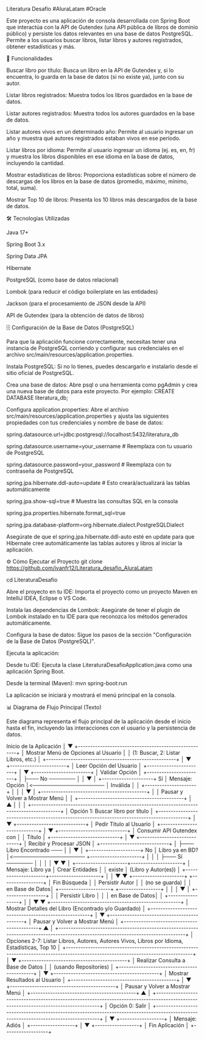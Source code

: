 Literatura Desafío
#AluraLatam #Oracle

Este proyecto es una aplicación de consola desarrollada con Spring Boot que interactúa con la API de Gutendex (una API pública de libros de dominio público) y persiste los datos relevantes en una base de datos PostgreSQL. Permite a los usuarios buscar libros, listar libros y autores registrados, obtener estadísticas y más.

🚀 Funcionalidades

Buscar libro por título: Busca un libro en la API de Gutendex y, si lo encuentra, lo guarda en la base de datos (si no existe ya), junto con su autor.

Listar libros registrados: Muestra todos los libros guardados en la base de datos.

Listar autores registrados: Muestra todos los autores guardados en la base de datos.

Listar autores vivos en un determinado año: Permite al usuario ingresar un año y muestra qué autores registrados estaban vivos en ese período.

Listar libros por idioma: Permite al usuario ingresar un idioma (ej. es, en, fr) y muestra los libros disponibles en ese idioma en la base de datos, incluyendo la cantidad.

Mostrar estadísticas de libros: Proporciona estadísticas sobre el número de descargas de los libros en la base de datos (promedio, máximo, mínimo, total, suma).

Mostrar Top 10 de libros: Presenta los 10 libros más descargados de la base de datos.

🛠️ Tecnologías Utilizadas

Java 17+

Spring Boot 3.x

Spring Data JPA

Hibernate

PostgreSQL (como base de datos relacional)

Lombok (para reducir el código boilerplate en las entidades)

Jackson (para el procesamiento de JSON desde la API)

API de Gutendex (para la obtención de datos de libros)

🗄️ Configuración de la Base de Datos (PostgreSQL)

Para que la aplicación funcione correctamente, necesitas tener una instancia de PostgreSQL corriendo y configurar sus credenciales en el archivo src/main/resources/application.properties.


Instala PostgreSQL: Si no lo tienes, puedes descargarlo e instalarlo desde el sitio oficial de PostgreSQL.


Crea una base de datos: Abre psql o una herramienta como pgAdmin y crea una nueva base de datos para este proyecto. Por ejemplo:
CREATE DATABASE literatura_db;

Configura application.properties: 
Abre el archivo src/main/resources/application.properties y ajusta las siguientes propiedades con tus credenciales y nombre de base de datos:

spring.datasource.url=jdbc:postgresql://localhost:5432/literatura_db

spring.datasource.username=your_username # Reemplaza con tu usuario de PostgreSQL

spring.datasource.password=your_password # Reemplaza con tu contraseña de PostgreSQL

spring.jpa.hibernate.ddl-auto=update # Esto creará/actualizará las tablas automáticamente

spring.jpa.show-sql=true # Muestra las consultas SQL en la consola

spring.jpa.properties.hibernate.format_sql=true

spring.jpa.database-platform=org.hibernate.dialect.PostgreSQLDialect

Asegúrate de que el spring.jpa.hibernate.ddl-auto esté en update para que Hibernate cree automáticamente las tablas autores y libros al iniciar la aplicación.

⚙️ Cómo Ejecutar el Proyecto
git clone https://github.com/ivanfr12/Literatura_desafio_AluraLatam

cd LiteraturaDesafio


Abre el proyecto en tu IDE: Importa el proyecto como un proyecto Maven en IntelliJ IDEA, Eclipse o VS Code.

Instala las dependencias de Lombok: Asegúrate de tener el plugin de Lombok instalado en tu IDE para que reconozca los métodos generados automáticamente.

Configura la base de datos: Sigue los pasos de la sección "Configuración de la Base de Datos (PostgreSQL)".

Ejecuta la aplicación:

Desde tu IDE: Ejecuta la clase LiteraturaDesafioApplication.java como una aplicación Spring Boot.

Desde la terminal (Maven):
mvn spring-boot:run

La aplicación se iniciará y mostrará el menú principal en la consola.

📊 Diagrama de Flujo Principal (Texto)

Este diagrama representa el flujo principal de la aplicación desde el inicio hasta el fin, incluyendo las interacciones con el usuario y la persistencia de datos.


Inicio de la Aplicación
        │
        ▼
 +-----------------------------------------------------+
 │ Mostrar Menú de Opciones al Usuario                 │
 │ (1: Buscar, 2: Listar Libros, etc.)                  │
 +-----------------------------------------------------+
        │
        ▼
 +-----------------------+
 │ Leer Opción del Usuario │
 +-----------------------+
        │
        ▼
 +-----------------------+
 │ Validar Opción        │
 +-----------------------+
        │
        ├─── No ───────
        │             │
        ▼             │
 +---------------------+   Sí
 │ Mensaje: Opción     │<───────────────────
 │ Inválida            │                      │
 +---------------------+                      │
        │                                    │
        ▼                                    │
 +-------------------------------------------+       │
 │ Pausar y Volver a Mostrar Menú            │       │
 +-------------------------------------------+       │
        ▲                                    │
        │                                    │
 +------------------------------------------------------------------------------------------+
 │ Opción 1: Buscar libro por título                                                         │
 +------------------------------------------------------------------------------------------+
        │
        ▼
 +----------------------------+
 │ Pedir Título al Usuario    │
 +----------------------------+
        │
        ▼
 +----------------------------+
 │ Consumir API Gutendex con  │
 │ Título                     │
 +----------------------------+
        │
        ▼
 +----------------------------+
 │ Recibir y Procesar JSON    │
 +----------------------------+
        │
        ├─── Libro Encontrado ───
        │                      │
        ▼                      │
 +---------------------+   No
 │ Libro ya en BD?     │<───────────────────
 +---------------------+                      │
        │                                    │
        ├─── Sí ───────                        │
        │             │                      │
        ▼             ▼                      │
 +---------------------+---------------------+
 │ Mensaje: Libro ya   │ Crear Entidades      │
 │ existe              │ (Libro y Autor(es))  │
 +---------------------+---------------------+
        │                     │
        ▼                     ▼
 +---------------------+   +-----------------+
 │ Fin Búsqueda        │   │ Persistir Autor │
 │ (no se guarda)      │   │ en Base de Datos│
 +---------------------+   +-----------------+
        │                     │
        │                     ▼
        │                   +-----------------+
        │                   │ Persistir Libro │
        │                   │ en Base de Datos│
        │                   +-----------------+
        │                           │
        ▼                           ▼
 +-----------------------------------------------------+
 │ Mostrar Detalles del Libro (Encontrado y/o Guardado) │
 +-----------------------------------------------------+
        │
        ▼
 +-------------------------------------------+
 │ Pausar y Volver a Mostrar Menú            │
 +-------------------------------------------+
        ▲
        │
 +----------------------------------------------------------------------------------------------------------------------------------+
 │ Opciones 2-7: Listar Libros, Autores, Autores Vivos, Libros por Idioma, Estadísticas, Top 10                              │
 +----------------------------------------------------------------------------------------------------------------------------------+
        │
        ▼
 +-------------------------------------------+
 │ Realizar Consulta a Base de Datos          │
 │ (usando Repositories)                      │
 +-------------------------------------------+
        │
        ▼
 +-------------------------------------------+
 │ Mostrar Resultados al Usuario             │
 +-------------------------------------------+
        │
        ▼
 +-------------------------------------------+
 │ Pausar y Volver a Mostrar Menú            │
 +-------------------------------------------+
        ▲
        │
 +-------------------------------------------------------------------------------------------------------------------------------------+
 │ Opción 0: Salir                                                                                                                   │
 +-------------------------------------------------------------------------------------------------------------------------------------+
        │
        ▼
 +------------------+
 │ Mensaje: Adiós    │
 +------------------+
        │
        ▼
 +------------------+
 │ Fin Aplicación   │
 +------------------+


